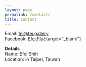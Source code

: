 ```yaml
---
layout: page
permalink: /contact/
title: Contact
---
```


Email: [fei@fei.gallery](mailto:fei@fei.gallery)  
Facebook: [Efei.Fly](https://www.facebook.com/Efei.Fly/?ref=your_pages){:target="_blank"}  

**Details**   
Name: Efei Shih  
Location: in Taipei, Taiwan  
 
